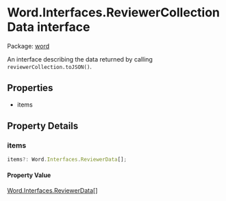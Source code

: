 # Word.Interfaces.ReviewerCollectionData interface

Package: [word](/en-us/javascript/api/word)

An interface describing the data returned by calling `reviewerCollection.toJSON()`.

## Properties

- items

## Property Details

### items

```typescript
items?: Word.Interfaces.ReviewerData[];
```

#### Property Value

[Word.Interfaces.ReviewerData](/en-us/javascript/api/word/word.interfaces.reviewerdata)[]